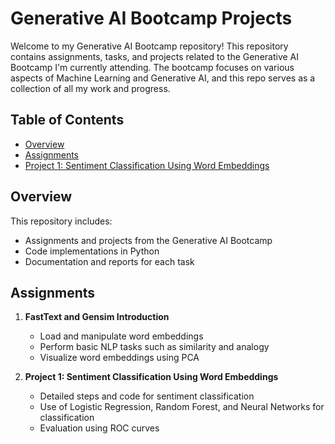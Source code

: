 # Generative AI Bootcamp Projects

Welcome to my Generative AI Bootcamp repository! This repository contains assignments, tasks, and projects related to the Generative AI Bootcamp I'm currently attending. The bootcamp focuses on various aspects of Machine Learning and Generative AI, and this repo serves as a collection of all my work and progress.

## Table of Contents

- [Overview](#overview)
- [Assignments](#assignments)
- [Project 1: Sentiment Classification Using Word Embeddings](#project-1-sentiment-classification-using-word-embeddings)

## Overview

This repository includes:
- Assignments and projects from the Generative AI Bootcamp
- Code implementations in Python
- Documentation and reports for each task

## Assignments

1. **FastText and Gensim Introduction**
    - Load and manipulate word embeddings
    - Perform basic NLP tasks such as similarity and analogy
    - Visualize word embeddings using PCA

2. **Project 1: Sentiment Classification Using Word Embeddings**
    - Detailed steps and code for sentiment classification
    - Use of Logistic Regression, Random Forest, and Neural Networks for classification
    - Evaluation using ROC curves
